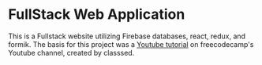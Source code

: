 # FullStack Web Application

This is a Fullstack website utilizing Firebase databases, react, redux, and formik. The basis for this project was a [Youtube tutorial](https://www.youtube.com/watch?v=m_u6P5k0vP0&t=36989s) on freecodecamp's Youtube channel, created by classsed.